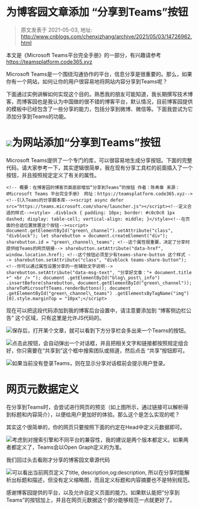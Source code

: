 # 为博客园文章添加 “分享到Teams”按钮 
> 原文发表于 2021-05-03, 地址: http://www.cnblogs.com/chenxizhang/archive/2021/05/03/14726962.html 


 本文是《Microsoft Teams平台完全手册》的一部分，有兴趣请参考 <https://teamsplatform.code365.xyz> 


Microsoft Teams是一个围绕沟通协作的平台，信息分享是很重要的。那么，如果你有一个网站，如何让你的用户很容易地将网站内容分享到Teams呢？

下面通过实例讲解如何实现这个目的。熟悉我的朋友可能知道，我长期撰写技术博客，而博客园也是我认为中国做的很不错的博客平台，默认情况，目前博客园提供的模板中已经包含了一些分享的能力，包括分享到微博、微信等。下面我尝试为它添加分享到Teams的功能。

![](./images/14726962-assets%2F-MY8lLgYy4a5_AIGOVZf%2F-MZjTPYAa27mamjZENUC%2F-MZjUwmC06EovnO1sABs%2F%E5%9B%BE%E7%89%87.png?alt=media&token=74499e1d-323e-40a1-8972-7f77287abee0)为网站添加“分享到Teams”按钮
=================

Microsoft Teams提供了一个专门的库，可以很容易地生成分享按钮。下面的完整代码，请大家参考一下，其实逻辑很简单，我在现有分享工具栏的前面插入了一个按钮，并且按照规定定义了有关的属性。


```
<!-- 概要：在博客园的博客页面底部增加“分享到Teams”的按钮 作者：陈希章 来源：《Microsoft Teams 平台完全手册》 网址：https://teamsplatform.code365.xyz-->​<!--引入Teams的分享脚本库--><script async defer src="https://teams.microsoft.com/share/launcher.js"></script><!--定义合适的样式--><style> .divblock { padding: 10px; border: #c0c0c0 1px dashed; display: table-cell; vertical-align: middle; }</style><!--在页面的合适位置放置这个按钮--><script> document.getElementById("green\_channel").setAttribute("class", "divblock");​ let sharebutton = document.createElement("div"); sharebutton.id = "green\_channel\_teams"; <!--这个属性很重要，决定了分享时提供给Teams的网页链接--> sharebutton.setAttribute("data-href", window.location.href); <!--这个按钮必须至少有teams-share-button 这个样式 --> sharebutton.setAttribute("class", "divblock teams-share-button"); <!--你可以通过属性设置分享的一些辅助文字说明--> sharebutton.setAttribute("data-msg-text", "分享好文章："+ document.title +" <br /> "); document .getElementById("blog\_post\_info") .insertBefore(sharebutton, document.getElementById("green\_channel")); shareToMicrosoftTeams.renderButtons(); document .getElementById("green\_channel\_teams") .getElementsByTagName("img")[0].style.marginTop = "10px";</script>​
```
现在可以把这段代码添加到我的博客后台设置中，请注意要添加到 “博客侧边栏公告” 这个区域，只有这里是允许JS代码的。

![](./images/14726962-assets%2F-MY8lLgYy4a5_AIGOVZf%2F-MZjTPYAa27mamjZENUC%2F-MZjWLuhyurA0zbBIVCd%2F%E5%9B%BE%E7%89%87.png?alt=media&token=ebadfc75-c643-4644-87dc-c363b119c70f)保存后，打开某个文章，就可以看到下方分享栏会多出来一个Teams的按钮。

![](./images/14726962-assets%2F-MY8lLgYy4a5_AIGOVZf%2F-MZjTPYAa27mamjZENUC%2F-MZjWmUODVyfz1kfh9nj%2F%E5%9B%BE%E7%89%87.png?alt=media&token=e94dccec-15c6-4a62-a8fe-ad256d3858fc)点击此按钮，会自动弹出一个对话框，并且把相关文字和链接都按照规定组合好，你只需要在“共享到”这个框中搜索团队或频道，然后点击 “共享”按钮即可。

![](./images/14726962-assets%2F-MY8lLgYy4a5_AIGOVZf%2F-MZjTPYAa27mamjZENUC%2F-MZjXR6PnKQHw1Bn7gwZ%2F%E5%9B%BE%E7%89%87.png?alt=media&token=204b9e7e-de5b-42bd-be9f-a6af1ca26004)如果当前没有登录Teams，则在显示分享对话框前会提示用户登录。

网页元数据定义
=======

在分享到Teams时，会尝试进行网页的预览（如上图所示，通过链接可以解析得到标题和内容简介），以便给用户更加好的体验。那么这个是怎么实现的呢？

其实这个很简单的，你的网页只要按照下面的约定在Head中定义元数据即可。

![](./images/14726962-assets%2F-MY8lLgYy4a5_AIGOVZf%2F-MZjTPYAa27mamjZENUC%2F-MZjZR0ra0TCIFOWtJkm%2F%E5%9B%BE%E7%89%87.png?alt=media&token=47accf84-abac-4c31-aca0-8c0d99ebba0f)考虑到对搜索引擎和不同平台的兼容性，我的建议是两个版本都定义。如果两者都定义了，Teams会以Open Graph定义的为准。

我们回过头去看刚才分享的博客园文章源代码

![](./images/14726962-assets%2F-MY8lLgYy4a5_AIGOVZf%2F-MZjTPYAa27mamjZENUC%2F-MZj_-fDkg2g0ZCs8oEg%2F%E5%9B%BE%E7%89%87.png?alt=media&token=ee8bb052-2280-443c-90dc-37cd11cccac8)可以看出当前网页定义了title, description,og:description, 所以在分享时能解析出标题和描述，但没有定义缩略图，而且定义标题和内容摘要也不是特别规范。

感谢博客园提供的平台，以及允许自定义页面的能力。如果默认能把“分享到Teams”的按钮加上，并且在网页元数据这个部分能够规范一点就更好了。

​

